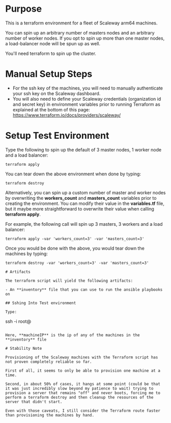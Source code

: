 # Purpose

This is a terraform environment for a fleet of Scaleway arm64 machines.

You can spin up an arbitrary number of masters nodes and an arbitrary number of worker nodes. If you opt to spin up more than one master nodes, a load-balancer node will be spun up as well.

You'll need terraform to spin up the cluster.

# Manual Setup Steps

- For the ssh key of the machines, you will need to manually authenticate your ssh key on the Scaleway dashboard.
- You will also need to define your Scaleway credentials (organization id and secret key) in environment variables prior to running Terraform as explained at the bottom of this page: https://www.terraform.io/docs/providers/scaleway/


# Setup Test Environment

Type the following to spin up the default of 3 master nodes, 1 worker node and a load balancer:

```
terraform apply
```

You can tear down the above environment when done by typing:

```
terraform destroy
```

Alternatively, you can spin up a custom number of master and worker nodes by overwriting the **workers_count** and **masters_count** variables prior to creating the environment. You can modify their value in the **variables.tf** file, but it maybe more straightforward to overwrite their value when calling **terraform apply**.

For example, the following call will spin up 3 masters, 3 workers and a load balancer:

```
terraform apply -var 'workers_count=3' -var 'masters_count=3'
```

Once you would be done with the above, you would tear down the machines by typing:

```
terraform destroy -var 'workers_count=3' -var 'masters_count=3'

# Artifacts

The terraform script will yield the following artifacts:

- An **inventory** file that you can use to run the ansible playbooks on

## Sshing Into Test environment

Type:

```
ssh -i <YourKey> root@<machineIP>
```

Here, **machineIP** is the ip of any of the machines in the **inventory** file

# Stability Note

Provisioning of the Scaleway machines with the Terraform script has not proven completely reliable so far.

First of all, it seems to only be able to provision one machine at a time.

Second, in about 50% of cases, it hangs at some point (could be that it was just incredibly slow beyond my patience to wait) trying to provision a server that remains "off" and never boots, forcing me to perform a terraform destroy and then cleanup the resources of the server that didn't start.

Even with those caveats, I still consider the Terraform route faster than provisioning the machines by hand.